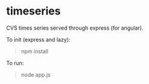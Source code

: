 timeseries
==========

CVS times series served through express (for angular).

To init (express and lazy):
> npm install

To run:
> node app.js

